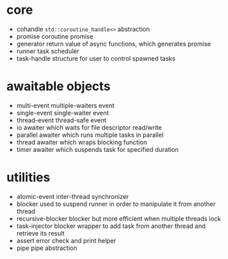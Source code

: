 # core
- cohandle      `std::coroutine_handle<>` abstraction
- promise       coroutine promise
- generator     return value of async functions, which generates promise
- runner        task scheduler
- task-handle   structure for user to control spawned tasks

# awaitable objects
- multi-event   multiple-waiters event
- single-event  single-waiter event
- thread-event  thread-safe event
- io            awaiter which waits for file descriptor read/write
- parallel      awaiter which runs multiple tasks in parallel
- thread        awaiter which wraps blocking function
- timer         awaiter which suspends task for specified duration


# utilities
- atomic-event      inter-thread synchronizer
- blocker           used to suspend runner in order to manipulate it from another thread
- recursive-blocker blocker but more efficient when multiple threads lock
- task-injector     blocker wrapper to add task from another thread and retrieve its result
- assert            error check and print helper
- pipe              pipe abstraction

